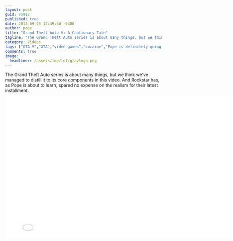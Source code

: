 ```yaml
---
layout: post
guid: 75912
published: true
date: 2013-09-25 12:49:60 -0400
author: pope
title: "Grand Theft Auto V: A Cautionary Tale"
tagline: "The Grand Theft Auto series is about many things, but we think we\'ve managed to distill it to its core components in this video. And Rockstar has, as Pope is about to learn, spared no expense on the realism for their latest installment. "
category: Videos
tags: ["GTA V","GTA","video games","cocaine","Pope is definitely going to prison this time","RUN","awkwardly long hallways","realistic shipping methods","Joe Biden"]
comments: true 
image:
  headliner: /assets/img/lol/gtavlogo.png
---
```


The Grand Theft Auto series is about many things, but we think we've managed to distill it to its core components in this video. And Rockstar has, as Pope is about to learn, spared no expense on the realism for their latest installment.

<iframe width="800" height="450" src="//www.youtube.com/embed/QPal_wQHMB0" frameborder="0" allowfullscreen=""></iframe>